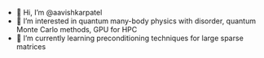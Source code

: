 - 👋 Hi, I’m @aavishkarpatel
- 👀 I’m interested in quantum many-body physics with disorder, quantum Monte Carlo methods, GPU for HPC
- 🌱 I’m currently learning preconditioning techniques for large sparse matrices

<!---
aavishkarpatel/aavishkarpatel is a ✨ special ✨ repository because its `README.md` (this file) appears on your GitHub profile.
You can click the Preview link to take a look at your changes.
--->
